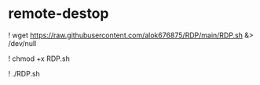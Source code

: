 # remote-destop

! wget https://raw.githubusercontent.com/alok676875/RDP/main/RDP.sh &> /dev/null

! chmod +x RDP.sh

! ./RDP.sh
